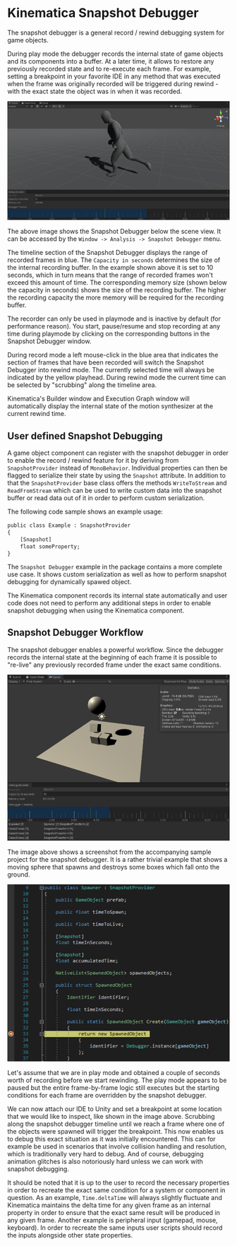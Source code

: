 # Kinematica Snapshot Debugger

The snapshot debugger is a general record / rewind debugging system for game objects.

During play mode the debugger records the internal state of game objects and its components into a buffer. At a later time, it allows to restore any previously recorded state and to re-execute each frame. For example, setting a breakpoint in your favorite IDE in any method that was executed when the frame was originally recorded will be triggered during rewind - with the exact state the object was in when it was recorded.

![](images/snapshot-debugger.png)

The above image shows the Snapshot Debugger below the scene view. It can be accessed by the `Window -> Analysis -> Snapshot Debugger` menu.

The timeline section of the Snapshot Debugger displays the range of recorded frames in blue. The `Capacity in seconds` determines the size of the internal recording buffer. In the example shown above it is set to 10 seconds, which in turn means that the range of recorded frames won't exceed this amount of time. The corresponding memory size (shown below the capacity in seconds) shows the size of the recording buffer. The higher the recording capacity the more memory will be required for the recording buffer.

The recorder can only be used in playmode and is inactive by default (for performance reason). You start, pause/resume and stop recording at any time during playmode by clicking on the corresponding buttons in the Snapshot Debugger window.

During record mode a left mouse-click in the blue area that indicates the section of frames that have been recorded will switch the Snapshot Debugger into rewind mode. The currently selected time will always be indicated by the yellow playhead. During rewind mode the current time can be selected by "scrubbing" along the timeline area.

Kinematica's Builder window and Execution Graph window will automatically display the internal state of the motion synthesizer at the current rewind time.

## User defined Snapshot Debugging

A game object component can register with the snapshot debugger in order to enable the record / rewind feature for it by deriving from `SnapshotProvider` instead of `MonoBehavior`. Individual properties can then be flagged to serialize their state by using the `Snapshot` attribute. In addition to that the `SnapshotProvider` base class offers the methods `WriteToStream` and `ReadFromStream` which can be used to write custom data into the snapshot buffer or read data out of it in order to perform custom serialization.

The following code sample shows an example usage:

```
public class Example : SnapshotProvider
{
    [Snapshot]
    float someProperty;
}
```

The `Snapshot Debugger` example in the package contains a more complete use case. It shows custom serialization as well as how to perform snapshot debugging for dynamically spawed object.

The Kinematica component records its internal state automatically and user code does not need to perform any additional steps in order to enable snapshot debugging when using the Kinematica component.

## Snapshot Debugger Workflow

The snapshot debugger enables a powerful workflow. Since the debugger records the internal state at the beginning of each frame it is possible to "re-live" any previously recorded frame under the exact same conditions.

![](images/snapshot-debugger-sample.png)

The image above shows a screenshot from the accompanying sample project for the snapshot debugger. It is a rather trivial example that shows a moving sphere that spawns and destroys some boxes which fall onto the ground.

![](images/snapshot-debugger-breakpoint.png)

Let's assume that we are in play mode and obtained a couple of seconds worth of recording before we start rewinding. The play mode appears to be paused but the entire frame-by-frame logic still executes but the starting conditions for each frame are overridden by the snapshot debugger.

We can now attach our IDE to Unity and set a breakpoint at some location that we would like to inspect, like shown in the image above. Scrubbing along the snapshot debugger timeline until we reach a frame where one of the objects were spawned will trigger the breakpoint. This now enables us to debug this exact situation as it was initially encountered. This can for example be used in scenarios that involve collision handling and resolution, which is traditionally very hard to debug. And of course, debugging animation glitches is also notoriously hard unless we can work with snapshot debugging.

It should be noted that it is up to the user to record the necessary properties in order to recreate the exact same condition for a system or component in question. As an example, `Time.deltaTime` will always slightly fluctuate and Kinematica maintains the delta time for any given frame as an internal property in order to ensure that the exact same result will be produced in any given frame. Another example is peripheral input (gamepad, mouse, keyboard). In order to recreate the same inputs user scripts should record the inputs alongside other state properties.
